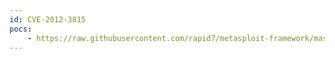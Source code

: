 ```yaml
---
id: CVE-2012-3815
pocs:
    - https://raw.githubusercontent.com/rapid7/metasploit-framework/master/modules/exploits/windows/scada/winlog_runtime_2.rb
---
```

